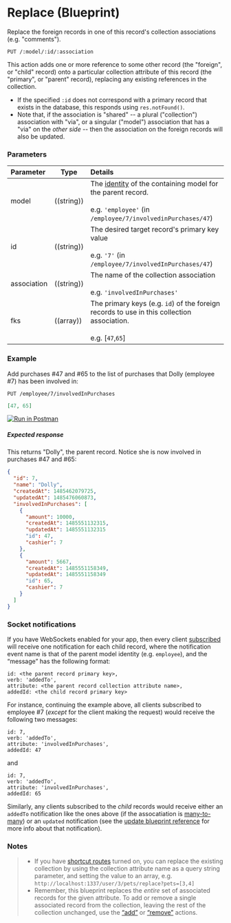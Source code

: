# Replace (Blueprint)

Replace the foreign records in one of this record's collection associations (e.g. "comments").

```
PUT /:model/:id/:association
```

This action adds one or more reference to some other record (the "foreign", or "child" record) onto a particular collection attribute of this record (the "primary", or "parent" record), replacing any existing references in the collection.

+ If the specified `:id` does not correspond with a primary record that exists in the database, this responds using `res.notFound()`.
+ Note that, if the association is "shared" -- a plural ("collection") association with "via", or a singular ("model") association that has a "via" on the _other side_ -- then the association on the foreign records will also be updated.


### Parameters

 Parameter                          | Type                                    | Details
:-----------------------------------| --------------------------------------- |:---------------------------------
 model          | ((string))   | The [identity](http://sailsjs.com/documentation/concepts/models-and-orm/model-settings#?identity) of the containing model for the parent record.<br/><br/>e.g. `'employee'` (in `/employee/7/involvedinPurchases/47`)
 id                | ((string))    | The desired target record's primary key value<br/><br/>e.g. `'7'` (in `/employee/7/involvedInPurchases/47`)
 association       | ((string))                             | The name of the collection association<br/><br/>e.g. `'involvedInPurchases'`
 fks | ((array))    | The primary keys (e.g. `id`) of the foreign records to use in this collection association.<br/><br/>e.g. [`47`,`65`]


### Example

Add purchases #47 and #65 to the list of purchases that Dolly (employee #7) has been involved in:

`PUT /employee/7/involvedInPurchases`

```json
[47, 65]
```

[![Run in Postman](https://s3.amazonaws.com/postman-static/run-button.png)](https://www.getpostman.com/run-collection/96217d0d747e536e49a4)

##### Expected response

This returns "Dolly", the parent record.  Notice she is now involved in purchases #47 and #65:

```json
{
  "id": 7,
  "name": "Dolly",
  "createdAt": 1485462079725,
  "updatedAt": 1485476060873,
  "involvedInPurchases": [
    {
      "amount": 10000,
      "createdAt": 1485551132315,
      "updatedAt": 1485551132315
      "id": 47,
      "cashier": 7
    },
    {
      "amount": 5667,
      "createdAt": 1485551158349,
      "updatedAt": 1485551158349
      "id": 65,
      "cashier": 7
    }
  ]
}
```

### Socket notifications

If you have WebSockets enabled for your app, then every client [subscribed](http://sailsjs.com/documentation/reference/web-sockets/resourceful-pub-sub) will receive one notification for each child record, where the notification event name is that of the parent model identity (e.g. `employee`), and the &ldquo;message&rdquo; has the following format:

```
id: <the parent record primary key>,
verb: 'addedTo',
attribute: <the parent record collection attribute name>,
addedId: <the child record primary key>
```

For instance, continuing the example above, all clients subscribed to employee #7 (_except_ for the client making the request) would receive the following two messages:

```
id: 7,
verb: 'addedTo',
attribute: 'involvedInPurchases',
addedId: 47
```

and

```
id: 7,
verb: 'addedTo',
attribute: 'involvedInPurchases',
addedId: 65
```

Similarly, any clients subscribed to the _child_ records would receive either an `addedTo` notification like the ones above (if the assocatiation is [many-to-many](http://sailsjs.com/documentation/concepts/models-and-orm/associations/many-to-many)) or an `updated` notification (see the [update blueprint reference](http://sailsjs.com/documentation/reference/blueprint-api/update) for more info about that notification).

### Notes

> + If you have [shortcut routes](http://sailsjs.com/documentation/concepts/blueprints/blueprint-routes) turned on, you can replace the existing collection by using the collection attribute name as a query string parameter, and setting the value to an array, e.g. `http://localhost:1337/user/3/pets/replace?pets=[3,4]`
> + Remember, this blueprint replaces the _entire_ set of associated records for the given attribute.  To add or remove a single associated record from the collection, leaving the rest of the collection unchanged, use the [&ldquo;add&rdquo;](http://sailsjs.com/documentation/reference/blueprint-api/add-to) or [&ldquo;remove&rdquo;](http://sailsjs.com/documentation/reference/blueprint-api/remove-from) actions.


<docmeta name="displayName" value="replace">
<docmeta name="pageType" value="endpoint">
